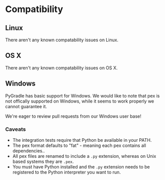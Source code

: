 # Compatibility

## Linux

There aren't any known compatability issues on Linux.

## OS X

There aren't any known compatability issues on OS X.

## Windows

PyGradle has basic support for Windows. We would like to note that pex is not
offically supported on Windows, while it seems to work properly we cannot
guarantee it.

We're eager to review pull requests from our Windows user base!

### Caveats

- The integration tests require that Python be available in your PATH.
- The pex format defaults to "fat" - meaning each pex contains all dependencies..
- All pex files are renamed to include a `.py` extension, whereas on Unix based systems they are `.pex`.
- You must have Python installed and the `.py` extension needs to be registered to the Python interpreter you want to run.
